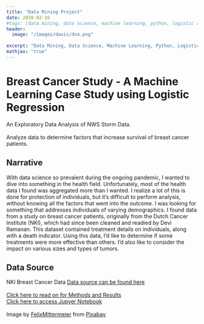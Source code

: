 ```yaml
---
title: "Data Mining Project"
date: 2020-02-16
#tags: [data mining, data science, machine learning, python, logistic regression]
header:
  image: "/images/davis/dna.png"
  
excerpt: "Data Mining, Data Science, Machine Learning, Python, Logistic Regression"
mathjax: "true"
---
```


# Breast Cancer Study - A Machine Learning Case Study using Logistic Regression
An Exploratory Data Analysis of NWS Storm Data.  
<br>
Analyze data to determine factors that increase survival of breast cancer patients.

## Narrative
With data science so prevalent during the ongoing pandemic, I wanted to dive into something in the health field.  Unfortunately, most of the health data I found was aggregated more than I wanted.  I realize a lot of this is done for protection of individuals, but it’s difficult to perform analysis, without knowing all the factors that went into the outcome.  I was looking for something that addresses individuals of varying demographics.
I found data from a study on breast cancer patients, originally from the Dutch Cancer Institute (NKI), which had since been cleaned and readied by Devi Ramanan. This dataset contained treatment details on individuals, along with a death indicator.  Using this data, I’d like to determine if some treatments were more effective than others.  I’d also like to consider the impact on various sizes and types of tumors.

## Data Source
NKI Breast Cancer Data
<a href="https://data.world/deviramanan2016/nki-breast-cancer-data">Data source can be found here</a>
<br>
<br>
<a href="https://github.com/amodavis/Breast_Cancer_Study/blob/main/Breast%20Cancer%20Case%20Study%20Methodology.pdf">Click here to read on for Methods and Results</a>
<br>
<a href="https://github.com/amodavis/Breast_Cancer_Study/blob/main/Breast%20Cancer%20Case%20Study%20Notebook.pdf">Click here to access Jupyer Notebook</a>
<br>
<br>
Image by <a href="https://pixabay.com/users/felixmittermeier-4397258/?utm_source=link-attribution&amp;utm_medium=referral&amp;utm_campaign=image&amp;utm_content=3625405">FelixMittermeier</a> from <a href="https://pixabay.com/?utm_source=link-attribution&amp;utm_medium=referral&amp;utm_campaign=image&amp;utm_content=3625405">Pixabay</a>
